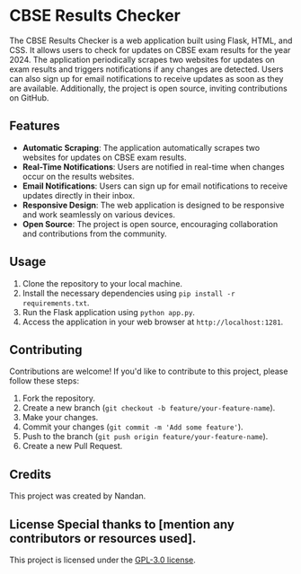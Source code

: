 # CBSE Results Checker

The CBSE Results Checker is a web application built using Flask, HTML, and CSS. It allows users to check for updates on CBSE exam results for the year 2024. The application periodically scrapes two websites for updates on exam results and triggers notifications if any changes are detected. Users can also sign up for email notifications to receive updates as soon as they are available. Additionally, the project is open source, inviting contributions on GitHub.

## Features

- **Automatic Scraping**: The application automatically scrapes two websites for updates on CBSE exam results.
- **Real-Time Notifications**: Users are notified in real-time when changes occur on the results websites.
- **Email Notifications**: Users can sign up for email notifications to receive updates directly in their inbox.
- **Responsive Design**: The web application is designed to be responsive and work seamlessly on various devices.
- **Open Source**: The project is open source, encouraging collaboration and contributions from the community.

## Usage

1. Clone the repository to your local machine.
2. Install the necessary dependencies using `pip install -r requirements.txt`.
3. Run the Flask application using `python app.py`.
4. Access the application in your web browser at `http://localhost:1281`.

## Contributing

Contributions are welcome! If you'd like to contribute to this project, please follow these steps:

1. Fork the repository.
2. Create a new branch (`git checkout -b feature/your-feature-name`).
3. Make your changes.
4. Commit your changes (`git commit -m 'Add some feature'`).
5. Push to the branch (`git push origin feature/your-feature-name`).
6. Create a new Pull Request.

## Credits

This project was created by Nandan.

## License Special thanks to [mention any contributors or resources used].

This project is licensed under the [GPL-3.0 license](https://github.com/OnlyNandan/Cbse-Tracker?tab=GPL-3.0-1-ov-file).
